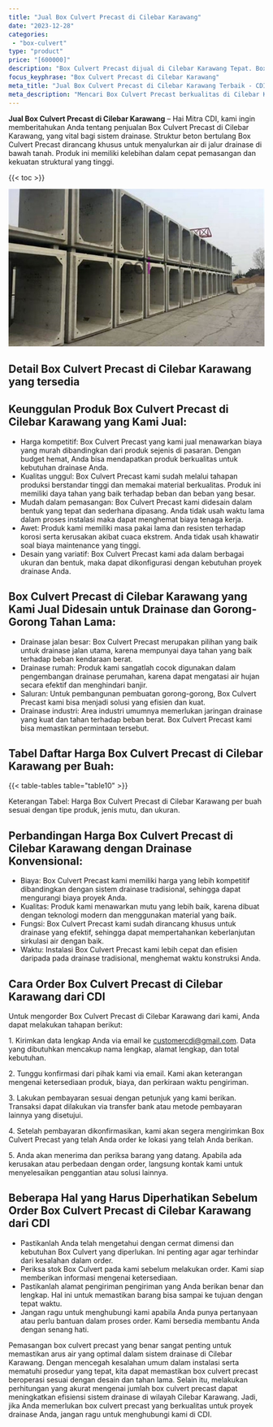 ```yaml
---
title: "Jual Box Culvert Precast di Cilebar Karawang"
date: "2023-12-28"
categories:
 - "box-culvert"
type: "product"
price: "[600000]"
description: "Box Culvert Precast dijual di Cilebar Karawang Tepat. Box Culvert Precast unggulan untuk kebutuhan konstruksi dengan performa optimal. Konsultasikan kebutuhan Anda sekarang."
focus_keyphrase: "Box Culvert Precast di Cilebar Karawang"
meta_title: "Jual Box Culvert Precast di Cilebar Karawang Terbaik - CDI"
meta_description: "Mencari Box Culvert Precast berkualitas di Cilebar Karawang? Layanan profesional kami siap membantu dengan penawaran kompetitif. Segera hubungi kami."
---
```


**Jual Box Culvert Precast di Cilebar Karawang** – Hai Mitra CDI, kami ingin memberitahukan Anda tentang penjualan Box Culvert Precast di Cilebar Karawang, yang vital bagi sistem drainase. Struktur beton bertulang Box Culvert Precast dirancang khusus untuk menyalurkan air di jalur drainase di bawah tanah. Produk ini memiliki kelebihan dalam cepat pemasangan dan kekuatan struktural yang tinggi.

{{< toc >}}

![Jual Box Culvert Precast di Cilebar Karawang](/images/box-culvert/box-culvert-20.jpg)

## Detail Box Culvert Precast di Cilebar Karawang yang tersedia 

## Keunggulan Produk Box Culvert Precast di Cilebar Karawang yang Kami Jual:

*   Harga kompetitif: Box Culvert Precast yang kami jual menawarkan biaya yang murah dibandingkan dari produk sejenis di pasaran. Dengan budget hemat, Anda bisa mendapatkan produk berkualitas untuk kebutuhan drainase Anda.
*   Kualitas unggul: Box Culvert Precast kami sudah melalui tahapan produksi berstandar tinggi dan memakai material berkualitas. Produk ini memiliki daya tahan yang baik terhadap beban dan beban yang besar.
*   Mudah dalam pemasangan: Box Culvert Precast kami didesain dalam bentuk yang tepat dan sederhana dipasang. Anda tidak usah waktu lama dalam proses instalasi maka dapat menghemat biaya tenaga kerja.
*   Awet: Produk kami memiliki masa pakai lama dan resisten terhadap korosi serta kerusakan akibat cuaca ekstrem. Anda tidak usah khawatir soal biaya maintenance yang tinggi.
*   Desain yang variatif: Box Culvert Precast kami ada dalam berbagai ukuran dan bentuk, maka dapat dikonfigurasi dengan kebutuhan proyek drainase Anda.

## Box Culvert Precast di Cilebar Karawang yang Kami Jual Didesain untuk Drainase dan Gorong-Gorong Tahan Lama:

*   Drainase jalan besar: Box Culvert Precast merupakan pilihan yang baik untuk drainase jalan utama, karena mempunyai daya tahan yang baik terhadap beban kendaraan berat.
*   Drainase rumah: Produk kami sangatlah cocok digunakan dalam pengembangan drainase perumahan, karena dapat mengatasi air hujan secara efektif dan menghindari banjir.
*   Saluran: Untuk pembangunan pembuatan gorong-gorong, Box Culvert Precast kami bisa menjadi solusi yang efisien dan kuat.
*   Drainase industri: Area industri umumnya memerlukan jaringan drainase yang kuat dan tahan terhadap beban berat. Box Culvert Precast kami bisa memastikan permintaan tersebut.

## Tabel Daftar Harga Box Culvert Precast di Cilebar Karawang per Buah:

{{< table-tables table="table10" >}}

Keterangan Tabel: Harga Box Culvert Precast di Cilebar Karawang per buah sesuai dengan tipe produk, jenis mutu, dan ukuran.

## Perbandingan Harga Box Culvert Precast di Cilebar Karawang dengan Drainase Konvensional:

*   Biaya: Box Culvert Precast kami memiliki harga yang lebih kompetitif dibandingkan dengan sistem drainase tradisional, sehingga dapat mengurangi biaya proyek Anda.
*   Kualitas: Produk kami menawarkan mutu yang lebih baik, karena dibuat dengan teknologi modern dan menggunakan material yang baik.
*   Fungsi: Box Culvert Precast kami sudah dirancang khusus untuk drainase yang efektif, sehingga dapat mempertahankan keberlanjutan sirkulasi air dengan baik.
*   Waktu: Instalasi Box Culvert Precast kami lebih cepat dan efisien daripada pada drainase tradisional, menghemat waktu konstruksi Anda.

## Cara Order Box Culvert Precast di Cilebar Karawang dari CDI

Untuk mengorder Box Culvert Precast di Cilebar Karawang dari kami, Anda dapat melakukan tahapan berikut:

1\.  Kirimkan data lengkap Anda via email ke customercdi@gmail.com. Data yang dibutuhkan mencakup nama lengkap, alamat lengkap, dan total kebutuhan.

2\.  Tunggu konfirmasi dari pihak kami via email. Kami akan keterangan mengenai ketersediaan produk, biaya, dan perkiraan waktu pengiriman.

3\.  Lakukan pembayaran sesuai dengan petunjuk yang kami berikan. Transaksi dapat dilakukan via transfer bank atau metode pembayaran lainnya yang disetujui.

4\.  Setelah pembayaran dikonfirmasikan, kami akan segera mengirimkan Box Culvert Precast yang telah Anda order ke lokasi yang telah Anda berikan.

5\.  Anda akan menerima dan periksa barang yang datang. Apabila ada kerusakan atau perbedaan dengan order, langsung kontak kami untuk menyelesaikan penggantian atau solusi lainnya.

## Beberapa Hal yang Harus Diperhatikan Sebelum Order Box Culvert Precast di Cilebar Karawang dari CDI

*   Pastikanlah Anda telah mengetahui dengan cermat dimensi dan kebutuhan Box Culvert yang diperlukan. Ini penting agar agar terhindar dari kesalahan dalam order.
*   Periksa stok Box Culvert pada kami sebelum melakukan order. Kami siap memberikan informasi mengenai ketersediaan.
*   Pastikanlah alamat pengiriman pengiriman yang Anda berikan benar dan lengkap. Hal ini untuk memastikan barang bisa sampai ke tujuan dengan tepat waktu.
*   Jangan ragu untuk menghubungi kami apabila Anda punya pertanyaan atau perlu bantuan dalam proses order. Kami bersedia membantu Anda dengan senang hati.

Pemasangan box culvert precast yang benar sangat penting untuk memastikan arus air yang optimal dalam sistem drainase di Cilebar Karawang. Dengan mencegah kesalahan umum dalam instalasi serta mematuhi prosedur yang tepat, kita dapat memastikan box culvert precast beroperasi sesuai dengan desain dan tahan lama. Selain itu, melakukan perhitungan yang akurat mengenai jumlah box culvert precast dapat meningkatkan efisiensi sistem drainase di wilayah Cilebar Karawang. Jadi, jika Anda memerlukan box culvert precast yang berkualitas untuk proyek drainase Anda, jangan ragu untuk menghubungi kami di CDI.
